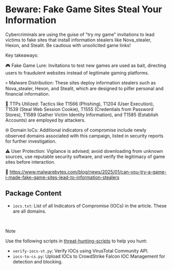 # Beware: Fake Game Sites Steal Your Information

Cybercriminals are using the guise of "try my game" invitations to lead victims to fake sites that install information stealers like Nova_stealer, Hexon, and Stealit. Be cautious with unsolicited game links!

Key takeaways:

🎮 Fake Game Lure: Invitations to test new games are used as bait, directing users to fraudulent websites instead of legitimate gaming platforms.

💀 Malware Distribution: These sites deploy information stealers such as Nova_stealer, Hexon, and Stealit, which are designed to pilfer personal and financial information.

🤖 TTPs Utilized: Tactics like T1566 (Phishing), T1204 (User Execution), T1539 (Steal Web Session Cookie), T1555 (Credentials from Password Stores), T1589 (Gather Victim Identity Information), and T1585 (Establish Accounts) are employed by attackers.

🌐 Domain IoCs: Additional indicators of compromise include newly observed domains associated with this campaign, listed in security reports for further investigation.

⚠️ User Protection: Vigilance is advised; avoid downloading from unknown sources, use reputable security software, and verify the legitimacy of game sites before interaction.

🔗 https://www.malwarebytes.com/blog/news/2025/01/can-you-try-a-game-i-made-fake-game-sites-lead-to-information-stealers

## Package Content

- `iocs.txt`: List of all Indicators of Compromise (IOCs) in the article. These are all domains.

<br>

> [!NOTE]
> Use the following scripts in [threat-hunting-scripts](../../threat-hunting-scripts/) to help you hunt:
>
> - `verify-iocs-vt.py`: Verify IOCs using VirusTotal Community API.
> - `iocs-to-cs.py`: Upload IOCs to CrowdStrike Falcon IOC Management for detection and blocking.
